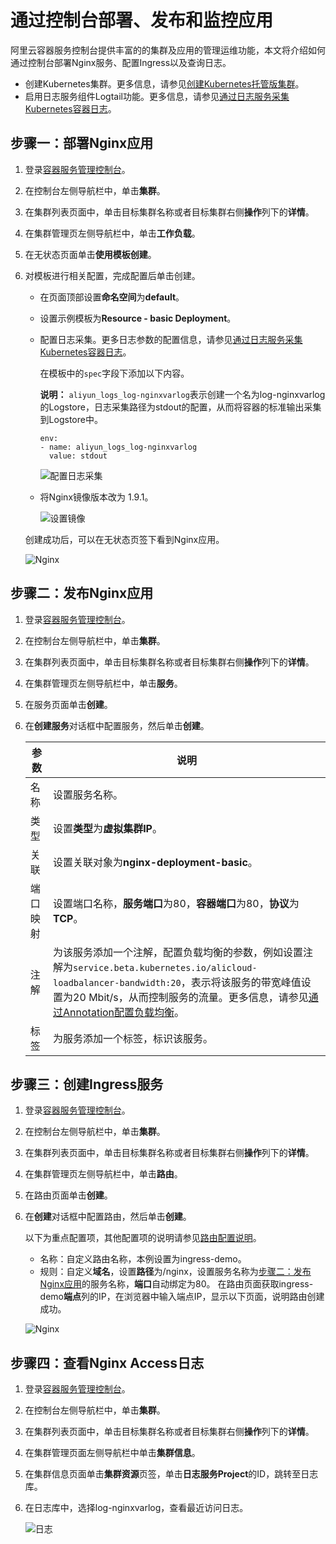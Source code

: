 # 通过控制台部署、发布和监控应用

阿里云容器服务控制台提供丰富的的集群及应用的管理运维功能，本文将介绍如何通过控制台部署Nginx服务、配置Ingress以及查询日志。

-   创建Kubernetes集群。更多信息，请参见[创建Kubernetes托管版集群](/intl.zh-CN/Kubernetes集群用户指南/集群管理/创建集群/创建Kubernetes托管版集群.md)。
-   启用日志服务组件Logtail功能。更多信息，请参见[通过日志服务采集Kubernetes容器日志](/intl.zh-CN/Kubernetes集群用户指南/日志管理/通过日志服务采集Kubernetes容器日志.md)。

## 步骤一：部署Nginx应用

1.  登录[容器服务管理控制台](https://cs.console.aliyun.com)。

2.  在控制台左侧导航栏中，单击**集群**。

3.  在集群列表页面中，单击目标集群名称或者目标集群右侧**操作**列下的**详情**。

4.  在集群管理页左侧导航栏中，单击**工作负载**。

5.  在无状态页面单击**使用模板创建**。

6.  对模板进行相关配置，完成配置后单击创建。

    -   在页面顶部设置**命名空间**为**default**。
    -   设置示例模板为**Resource - basic Deployment**。
    -   配置日志采集。更多日志参数的配置信息，请参见[通过日志服务采集Kubernetes容器日志](/intl.zh-CN/Kubernetes集群用户指南/日志管理/通过日志服务采集Kubernetes容器日志.md)。

        在模板中的`spec`字段下添加以下内容。

        **说明：** `aliyun_logs_log-nginxvarlog`表示创建一个名为log-nginxvarlog的Logstore，日志采集路径为stdout的配置，从而将容器的标准输出采集到Logstore中。

        ```
        env:
        - name: aliyun_logs_log-nginxvarlog
          value: stdout
        ```

        ![配置日志采集](https://static-aliyun-doc.oss-accelerate.aliyuncs.com/assets/img/zh-CN/9781067061/p189745.png)

    -   将Nginx镜像版本改为 1.9.1。

        ![设置镜像](https://static-aliyun-doc.oss-accelerate.aliyuncs.com/assets/img/zh-CN/9781067061/p189750.png)

    创建成功后，可以在无状态页签下看到Nginx应用。

    ![Nginx](https://static-aliyun-doc.oss-accelerate.aliyuncs.com/assets/img/zh-CN/9781067061/p189752.jpg)


## 步骤二：发布Nginx应用

1.  登录[容器服务管理控制台](https://cs.console.aliyun.com)。

2.  在控制台左侧导航栏中，单击**集群**。

3.  在集群列表页面中，单击目标集群名称或者目标集群右侧**操作**列下的**详情**。

4.  在集群管理页左侧导航栏中，单击**服务**。

5.  在服务页面单击**创建**。

6.  在**创建服务**对话框中配置服务，然后单击**创建**。

    |参数|说明|
    |--|--|
    |名称|设置服务名称。|
    |类型|设置**类型**为**虚拟集群IP**。|
    |关联|设置关联对象为**nginx-deployment-basic**。|
    |端口映射|设置端口名称，**服务端口**为80，**容器端口**为80，**协议**为**TCP**。|
    |注解|为该服务添加一个注解，配置负载均衡的参数，例如设置注解为`service.beta.kubernetes.io/alicloud-loadbalancer-bandwidth:20`，表示将该服务的带宽峰值设置为20 Mbit/s，从而控制服务的流量。更多信息，请参见[通过Annotation配置负载均衡](/intl.zh-CN/Kubernetes集群用户指南/网络管理/Service管理/通过Annotation配置负载均衡.md)。|
    |标签|为服务添加一个标签，标识该服务。|


## 步骤三：创建Ingress服务

1.  登录[容器服务管理控制台](https://cs.console.aliyun.com)。

2.  在控制台左侧导航栏中，单击**集群**。

3.  在集群列表页面中，单击目标集群名称或者目标集群右侧**操作**列下的**详情**。

4.  在集群管理页左侧导航栏中，单击**路由**。

5.  在路由页面单击**创建**。

6.  在**创建**对话框中配置路由，然后单击**创建**。

    以下为重点配置项，其他配置项的说明请参见[路由配置说明](/intl.zh-CN/Kubernetes集群用户指南/网络管理/Ingress管理/路由配置说明.md)。

    -   名称：自定义路由名称，本例设置为ingress-demo。
    -   规则：自定义**域名**，设置**路径**为/nginx，设置服务名称为[步骤二：发布Nginx应用](#section_cr5_ms8_nof)的服务名称，**端口**自动绑定为80。
    在路由页面获取ingress-demo**端点**列的IP，在浏览器中输入端点IP，显示以下页面，说明路由创建成功。

    ![Nginx](https://static-aliyun-doc.oss-accelerate.aliyuncs.com/assets/img/zh-CN/9781067061/p189883.png)


## 步骤四：查看Nginx Access日志

1.  登录[容器服务管理控制台](https://cs.console.aliyun.com)。

2.  在控制台左侧导航栏中，单击**集群**。

3.  在集群列表页面中，单击目标集群名称或者目标集群右侧**操作**列下的**详情**。

4.  在集群管理页面左侧导航栏中单击**集群信息**。

5.  在集群信息页面单击**集群资源**页签，单击**日志服务Project**的ID，跳转至日志库。

6.  在日志库中，选择log-nginxvarlog，查看最近访问日志。

    ![日志](https://static-aliyun-doc.oss-accelerate.aliyuncs.com/assets/img/zh-CN/7872067061/p189888.png)


